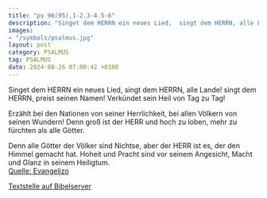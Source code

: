 ```yaml
---
title: "ps 96(95),1-2.3-4.5-6"
description: "Singet dem HERRN ein neues Lied,  singt dem HERRN, alle Lande! singt dem HERRN, preist seinen Namen!  Verkündet sein Heil von Tag zu Tag!  Erzählt bei den Nationen von seiner Herrlichkeit,  bei allen Völkern von seinen Wundern! Denn groß ist der HERR und hoch zu loben,  mehr ...."
images:
- "/symbols/psalmus.jpg"
layout: post
category: PSALMUS
tag: PSALMUS
date: 2024-08-26 07:00:42 +0100
---
```

Singet dem HERRN ein neues Lied, 
singt dem HERRN, alle Lande!
singt dem HERRN, preist seinen Namen! 
Verkündet sein Heil von Tag zu Tag!

Erzählt bei den Nationen von seiner Herrlichkeit, 
bei allen Völkern von seinen Wundern!
Denn groß ist der HERR und hoch zu loben, 
mehr zu fürchten als alle Götter.<!--more-->

Denn alle Götter der Völker sind Nichtse, 
aber der HERR ist es, der den Himmel gemacht hat.
Hoheit und Pracht sind vor seinem Angesicht, 
Macht und Glanz in seinem Heiligtum.<br>
[Quelle: Evangelizo](https://evangeliumtagfuertag.org/DE/gospel)

[Textstelle auf Bibelserver](https://www.bibleserver.com/EU/ps96(95),1-2.3-4.5-6)

